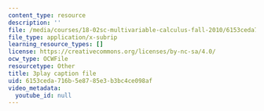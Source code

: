 ```yaml
---
content_type: resource
description: ''
file: /media/courses/18-02sc-multivariable-calculus-fall-2010/6153ceda716b5e8785e3b3bc4ce098af_BefxsWy1HqY.srt
file_type: application/x-subrip
learning_resource_types: []
license: https://creativecommons.org/licenses/by-nc-sa/4.0/
ocw_type: OCWFile
resourcetype: Other
title: 3play caption file
uid: 6153ceda-716b-5e87-85e3-b3bc4ce098af
video_metadata:
  youtube_id: null
---
```

